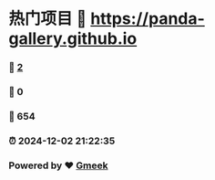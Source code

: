 # 热门项目 :link: https://panda-gallery.github.io 
### :page_facing_up: [2](https://panda-gallery.github.io/tag.html) 
### :speech_balloon: 0 
### :hibiscus: 654 
### :alarm_clock: 2024-12-02 21:22:35 
### Powered by :heart: [Gmeek](https://github.com/Meekdai/Gmeek)
